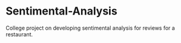 # Sentimental-Analysis

College project on developing sentimental analysis for reviews for a restaurant.

